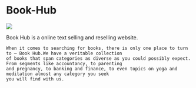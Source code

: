 # Book-Hub

<img src="https://images.unsplash.com/photo-1481627834876-b7833e8f5570?ixlib=rb-1.2.1&ixid=MnwxMjA3fDB8MHxwaG90by1wYWdlfHx8fGVufDB8fHx8&auto=format&fit=crop&w=841&q=80">

Book Hub is a online text selling and reselling website.


    When it comes to searching for books, there is only one place to turn to – Book Hub.We have a veritable collection 
    of books that span categories as diverse as you could possibly expect. From segments like accountancy, to parenting 
    and pregnancy, to banking and finance, to even topics on yoga and meditation almost any category you seek 
    you will find with us.
